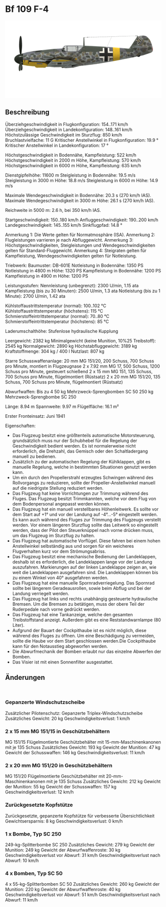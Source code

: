 # Bf 109 F-4

![bf109f4](../images/bf109f4.png)

## Beschreibung

Überziehgeschwindigkeit in Flugkonfiguration: 154..171 km/h
Überziehgeschwindigkeit in Landekonfiguration: 148..161 km/h
Höchstzulässige Geschwindigkeit im Sturzflug: 850 km/h
Bruchlastvielfache: 11 G
Kritischer Anstellwinkel in Flugkonfiguration: 19.9 °
Kritischer Anstellwinkel in Landekonfiguration: 17 °

Höchstgeschwindigkeit in Bodennähe, Kampfleistung: 522 km/h
Höchstgeschwindigkeit in 2000 m Höhe, Kampfleistung: 570 km/h
Höchstgeschwindigkeit in 6000 m Höhe, Kampfleistung: 635 km/h

Dienstgipfelhöhe: 11600 m
Steigleistung in Bodennähe: 19.5 m/s
Steigleistung in 3000 m Höhe: 18.8 m/s
Steigleistung in 6000 m Höhe: 14.9 m/s

Maximale Wendegeschwindigkeit in Bodennähe: 20.3 s (270 km/h IAS).
Maximale Wendegeschwindigkeit in 3000 m Höhe: 26.1 s (270 km/h IAS).

Reichweite in 5000 m: 2.6 h, bei 350 km/h IAS.

Startgeschwindigkeit: 150..180 km/h
Anfluggeschwindigkeit: 190..200 km/h
Landegeschwindigkeit: 145..155 km/h
Sinkflugpfad: 14.8 °

Anmerkung 1: Die Werte gelten für Normatmosphäre (ISA).
Anmerkung 2: Flugleistungen varrieren je nach Abfluggewicht.
Anmerkung 3: Höchstgeschwindigkeiten, Steigleistungen und Wendegeschwindigkeiten gelten für Standard-Fluggewicht.
Anmerkung 4: Steigraten gelten für Kampfleistung, Wendegeschwindigkeiten gelten für Notleistung.

Triebwerk:
Baumuster: DB-601E
Notleistung in Bodennähe: 1350 PS
Notleistung in 4800 m Höhe: 1320 PS
Kampfleistung in Bodennähe: 1200 PS
Kampfleistung in 4900 m Höhe: 1200 PS

Leistungsstufen:
Nennleistung (unbegrenzt): 2300 U/min, 1.15 ata
Kampfleistung (bis zu 30 Minuten): 2500 U/min, 1.3 ata
Notleistung (bis zu 1 Minute): 2700 U/min, 1.42 ata

Kühlstoffaustrittstemperatur (normal): 100..102 °C
Kühlstoffaustrittstemperatur (höchstens): 115 °C
Schmierstoffeintrittstemperatur (normal): 70..80 °C
Schmierstoffeintrittstemperatur (höchstens): 85 °C

Laderumschalthöhe: Stufenlose hydraulische Kupplung 

Leergewicht: 2382 kg
Minimalgewicht (keine Munition, 10%25 Treibstoff): 2545 kg
Normalgewicht: 2890 kg
Höchstabfluggewicht: 3189 kg
Kraftstoffmenge: 304 kg / 400 l
Nutzlast: 807 kg

Starre Schusswaffenanlage:
20 mm MG 151/20, 200 Schuss, 700 Schuss pro Minute, montiert in Flugzeugnase
2 x 7.92 mm MG 17, 500 Schuss, 1200 Schuss pro Minute, gesteuert schießend
2 x 15 mm MG 151, 135 Schuss, 700 Schuss pro Minute, flügelmontiert (Rüstsatz)
2 x 20 mm MG 151/20, 135 Schuss, 700 Schuss pro Minute, flügelmontiert (Rüstsatz)

Abwurfwaffen:
Bis zu 4 50 kg Mehrzweck-Sprengbomben SC 50
250 kg Mehrzweck-Sprengbombe SC 250

Länge: 8.94 m
Spannweite: 9.97 m
Flügelfläche: 16.1 m²

Erster Fronteinsatz: Juni 1941

Eigenschaften:
- Das Flugzeug besitzt eine größtenteils automatische Motorsteuerung, grundsätzlich muss nur der Schubhebel für die Regelung der Geschwindigkeit bedient werden. Es ist normalerweise nicht erforderlich, die Drehzahl, das Gemisch oder den Schaltladergang manuell zu bedienen.
- Zusätzlich zu der automatischen Regelung der Kühlklappen, gibt es manuelle Regelung, welche in bestimmten Situationen genutzt werden kann.
- Um ein durch den Propellerstrahl erzeugtes Schwingen während des Rollvorgangs zu reduzieren, sollte der Propeller-Anstellwinkel manuell auf die niedrigste Stellung reduziert werden.
- Das Flugzeug hat keine Vorrichtungen zur Trimmung während des Fluges. Das Flugzeug besitzt Trimmkannten, welche vor dem Flug von dem Bodenpersonal angepasst werden können.
- Das Flugzeug hat ein manuell verstellbares Höhenleitwerk. Es sollte vor dem Start auf +1° und vor der Landung auf -4°...-5° eingestellt werden. Es kann auch während des Fluges zur Trimmung des Flugzeugs verstellt werden. Vor einem längeren Sturzflug sollte das Leitwerk so eingestellt werden, dass der Pilot den Steuerknüppel nach vorne drücken muss, um das Flugzeug im Sturzflug zu halten.
- Das Flugzeug hat automatische Vorflügel. Diese fahren bei einem hohen Anstellwinkel selbständig aus und sorgen für ein weicheres Flugverhalten kurz vor dem Strömungsabriss.
- Das Flugzeug besitzt eine mechanische Bedienung der Landeklappen, deshalb ist es erforderlich, die Landeklappen lange vor der Landung auszufahren. Markierungen auf der linken Landeklappe zeigen an, wie weit die Landeklappen ausgefahren sind. Die Landeklappen können bis zu einem Winkel von 40° ausgefahren werden.
- Das Flugzeug hat eine manuelle Spornradverriegelung. Das Spornrad sollte bei längerem Geradeausrollen, sowie beim Abflug und bei der Landung verriegelt werden.
- Das Flugzeug hat links und rechts unabhängig gesteuerte hydraulische Bremsen. Um die Bremsen zu betätigen, muss der obere Teil der Ruderpedale nach vorne gedrückt werden.
- Das Flugzeug hat eine Tankanzeige, welche den gesamten Treibstoffstand anzeigt. Außerdem gibt es eine Reststandwarnlampe (80 Liter).
- Aufgrund der Bauart der Cockpithaube ist es nicht möglich, diese während des Fluges zu öffnen. Um eine Beschädigung zu vermeiden, sollte die Haube vor dem Start geschlossen werden.Die Cockpithaube kann für den Notausstieg abgeworfen werden.
- Die Abwurfmechanik der Bomben erlaubt nur das einzelne Abwerfen der Bomben.
- Das Visier ist mit einen Sonnenfilter ausgestattet.

## Änderungen
﻿


### Gepanzerte Windschutzscheibe

Zusätzlicher Pilotenschutz: Gepanzerte Triplex-Windschutzscheibe
Zusätzliches Gewicht: 20 kg
Geschwindigkeitsverlust: 1 km/h﻿


### 2 x 15 mm MG 151/15 in Geschützbehältern

MG 151/15 Flügelmontierte Geschützbehälter mit 15-mm-Maschinenkanonen mit je 135 Schuss
Zusätzliches Gewicht: 193 kg
Gewicht der Munition: 47 kg
Gewicht der Schusswaffen: 146 kg
Geschwindigkeitsverlust: 11 km/h﻿


### 2 x 20 mm MG 151/20 in Geschützbehältern

MG 151/20 Flügelmontierte Geschützbehälter mit 20-mm-Maschinenkanonen mit je 135 Schuss
Zusätzliches Gewicht: 212 kg
Gewicht der Munition: 55 kg
Gewicht der Schusswaffen: 157 kg
Geschwindigkeitsverlust: 12 km/h﻿


### Zurückgesetzte Kopfstütze

Zurückgesetzte, gepanzerte Kopfstütze für verbesserte Übersichtlichkeit
Gewichtsersparnis: 8 kg
Geschwindigkeitsverlust: 0 km/h﻿


### 1 x Bombe, Typ SC 250

249-kg-Splitterbombe SC 250
Zusätzliches Gewicht: 279 kg
Gewicht der Munition: 249 kg
Gewicht der Abwurfwaffenroste: 30 kg
Geschwindigkeitsverlust vor Abwurf: 31 km/h
Geschwindigkeitsverlust nach Abwurf: 10 km/h﻿


### 4 x Bomben, Typ SC 50

4 x 55-kg-Splitterbomben SC 50
Zusätzliches Gewicht: 260 kg
Gewicht der Munition: 220 kg
Gewicht der Abwurfwaffenroste: 40 kg
Geschwindigkeitsverlust vor Abwurf: 51 km/h
Geschwindigkeitsverlust nach Abwurf: 11 km/h
